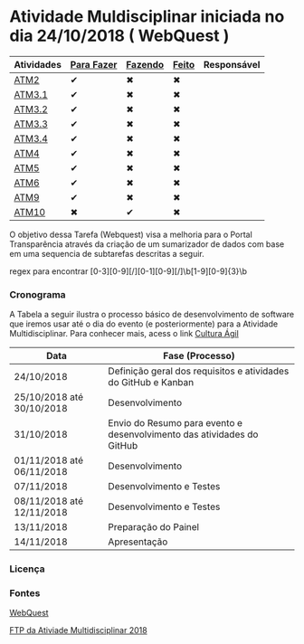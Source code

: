 # Atividade Muldisciplinar iniciada no dia 24/10/2018 ( WebQuest )



Atividades   |   [Para Fazer](https://github.com/aceiro/atm_2018/issues?q=is%3Aissue+is%3Aopen+label%3ATODO)  |      [Fazendo](https://github.com/aceiro/atm_2018/issues?q=is%3Aissue+is%3Aopen+label%3ADOING)       |          [Feito](https://github.com/aceiro/atm_2018/labels/DONE)        | Responsável
------------ | ---------- | ------------------ | --------------------- | -----------
[ATM2](https://github.com/aceiro/atm_2018/issues/2)         | ✔          | ✖                 | ✖                     | 
[ATM3.1](https://github.com/aceiro/atm_2018/issues/3)       | ✔          | ✖                 | ✖                     | 
[ATM3.2](https://github.com/aceiro/atm_2018/issues/4)       | ✔          | ✖                 | ✖                     | 
[ATM3.3](https://github.com/aceiro/atm_2018/issues/5)       | ✔          | ✖                 | ✖                     | 
[ATM3.4](https://github.com/aceiro/atm_2018/issues/6)       | ✔          | ✖                 | ✖                     | 
[ATM4](https://github.com/aceiro/atm_2018/issues/7)         | ✔          | ✖                 | ✖                     | 
[ATM5](https://github.com/aceiro/atm_2018/issues/8)         | ✔          | ✖                 | ✖                     | 
[ATM6](https://github.com/aceiro/atm_2018/issues/9)         | ✔          | ✖                 | ✖                     | 
[ATM9](https://github.com/aceiro/atm_2018/issues/12)         | ✔          | ✖                 | ✖                     |
[ATM10](https://github.com/aceiro/atm_2018/issues/13)         | ✖          | ✔                 | ✖                     |

O objetivo dessa Tarefa (Webquest) visa a melhoria para o Portal Transparência através da criação de um sumarizador de dados com base em uma sequencia de subtarefas descritas a seguir. 

regex para encontrar [0-3][0-9][/][0-1][0-9][/]\b[1-9][0-9]{3}\b

### Cronograma

A Tabela a seguir ilustra o processo básico de desenvolvimento de software que iremos usar até o dia do evento (e posteriormente) para a Atividade Multidisciplinar. Para conhecer mais, acess o link [Cultura Ágil](https://www.culturaagil.com.br/kanban-do-inicio-ao-fim/)

| Data | Fase (Processo) |
| ------ | ------ |
| 24/10/2018 | Definição geral dos requisitos e atividades do GitHub e Kanban |
| 25/10/2018 até 30/10/2018| Desenvolvimento |
| 31/10/2018 | Envio do Resumo para evento e desenvolvimento das atividades do GitHub |
| 01/11/2018 até 06/11/2018| Desenvolvimento |
| 07/11/2018 | Desenvolvimento e Testes |
| 08/11/2018 até 12/11/2018 | Desenvolvimento e Testes |
| 13/11/2018 | Preparação do Painel |
| 14/11/2018 | Apresentação |


### Licença


### Fontes
[WebQuest](http://ftprc.asser.com.br/~eantonio/arquivo/atm/ATIVIDADES_MULTIDISCIPLINARES_2_2018.pdf)

[FTP da Ativiade Multidisciplinar 2018](http://ftprc.asser.com.br/~eantonio/atm.html)



